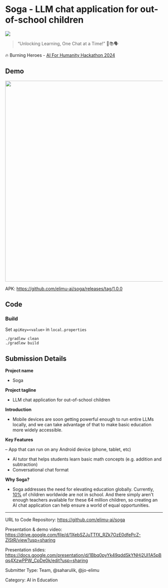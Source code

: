 # Soga - LLM chat application for out-of-school children

![](https://th.bing.com/th/id/OIG3.kqwzz_AXN2XSi3K..03C?w=173&h=173&c=6&r=0&o=5&dpr=2.4&pid=ImgGn)

> “Unlocking Learning, One Chat at a Time!” 🌟📚🗣️

🔥 Burning Heroes - [AI For Humanity Hackathon 2024](https://www.burningheroes.com/2024/hackathon)

## Demo

<img src="https://github.com/elimu-ai/soga/assets/1451036/7ec748e3-ec92-4697-a8e9-8e5bc800733b" width="640" />

APK: https://github.com/elimu-ai/soga/releases/tag/1.0.0

## Code

### Build

Set `apiKey=<value>` in `local.properties`

```
./gradlew clean
./gradlew build
```

## Submission Details

**Project name**

- Soga

**Project tagline**

- LLM chat application for out-of-school children

**Introduction**

- Mobile devices are soon getting powerful enough to run entire LLMs locally, and we can take advantage of that to make basic education more widely accessible.

**Key Features**

– App that can run on any Android device (phone, tablet, etc)
- AI tutor that helps students learn basic math concepts (e.g. addition and subtraction)
- Conversational chat format

**Why Soga?**

- Soga addresses the need for elevating education globally. Currently, [10%](https://www.unesco.org/en/articles/250-million-children-out-school-what-you-need-know-about-unescos-latest-education-data) of children worldwide are not in school. And there simply aren't enough teachers available for these 64 million children, so creating an AI chat application can help ensure a world of equal opportunities.

---

URL to Code Repository: https://github.com/elimu-ai/soga

Presentation & demo video: https://drive.google.com/file/d/1XebSZJuTTfX_RZk7OzE0dfePcZ-ZlStR/view?usp=sharing

Presentation slides: https://docs.google.com/presentation/d/1Bbq0pyYk49qddSkYNHj2UI1A5pBqs4XzwPPW_CpDe0k/edit?usp=sharing

Submitter Type: Team, @saharulik, @jo-elimu

Category: AI in Education

